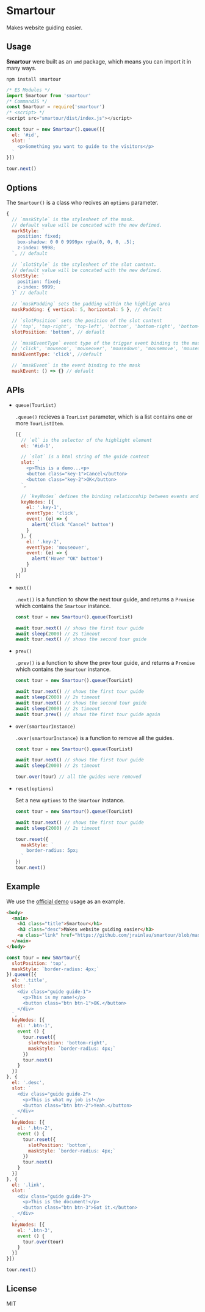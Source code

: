 # Smartour

Makes website guiding easier.

## Usage
**Smartour** were built as an `umd` package, which means you can import it in many ways.

```
npm install smartour
```

```javascript
/* ES Modules */
import Smartour from 'smartour'
/* CommandJS */
const Smartour = require('smartour')
/* <script> */
<script src="smartour/dist/index.js"></script>
```

```javascript
const tour = new Smartour().queue([{
  el: '#id',
  slot: `
    <p>Something you want to guide to the visitors</p>
  `
}])

tour.next()
```

## Options
The `Smartour()` is a class who recives an `options` parameter.

```javascript
{
  // `maskStyle` is the stylesheet of the mask.
  // default value will be concated with the new defined.
  markStyle: `
    position: fixed;
    box-shadow: 0 0 0 9999px rgba(0, 0, 0, .5);
    z-index: 9998;
  `, // default

  // `slotStyle` is the stylesheet of the slot content.
  // default value will be concated with the new defined.
  slotStyle: `
    position: fixed;
    z-index: 9999;
  }` // default

  // `maskPadding` sets the padding within the highligt area
  maskPadding: { vertical: 5, horizontal: 5 }, // default

  // `slotPosition` sets the position of the slot content
  // 'top', 'top-right', 'top-left', 'bottom', 'bottom-right', 'bottom-left' are allowd.
  slotPosition: 'bottom', // default

  // `maskEventType` event type of the trigger event binding to the mask
  // 'click', 'mouseon', 'mouseover', 'mousedown', 'mousemove', 'mouseup', 'touchstart', 'touchmove', 'touchend' are allowd
  maskEventType: 'click', //default

  // `maskEvent` is the event binding to the mask
  maskEvent: () => {} // default
```

## APIs
- `queue(TourList)`
  
  `.queue()` recieves a `TourList` parameter, which is a list contains one or more `TourListItem`.

  ```javascript
  [{
    // `el` is the selector of the highlight element
    el: '#id-1',

    // `slot` is a html string of the guide content
    slot: `
      <p>This is a demo...<p>
      <button class="key-1">Cancel</button>
      <button class="key-2">OK</button>
    `,

    // `keyNodes` defines the binding relationship between events and slot
    keyNodes: [{
      el: '.key-1',
      eventType: 'click',
      event: (e) => {
        alert('Click "Cancel" button')
      }
    }, {
      el: '.key-2',
      eventType: 'mouseover',
      event: (e) => {
        alert('Hover "OK" button')
      }
    }]
  }]
  ```

- `next()`

  `.next()` is a function to show the next tour guide, and returns a `Promise` which contains the `Smartour` instance.

  ```javascript
  const tour = new Smartour().queue(TourList)

  await tour.next() // shows the first tour guide
  await sleep(2000) // 2s timeout
  await tour.next() // shows the second tour guide
  ```

- `prev()`

  `.prev()` is a function to show the prev tour guide, and returns a `Promise` which contains the `Smartour` instance.

  ```javascript
  const tour = new Smartour().queue(TourList)

  await tour.next() // shows the first tour guide
  await sleep(2000) // 2s timeout
  await tour.next() // shows the second tour guide
  await sleep(2000) // 2s timeout
  await tour.prev() // shows the first tour guide again
  ```

- `over(smartourInstance)`

  `.over(smartourInstance)` is a function to remove all the guides.

  ```javascript
  const tour = new Smartour().queue(TourList)

  await tour.next() // shows the first tour guide
  await sleep(2000) // 2s timeout

  tour.over(tour) // all the guides were removed
  ```

- `reset(options)`

  Set a new `options` to the `Smartour` instance.

  ```javascript
  const tour = new Smartour().queue(TourList)

  await tour.next() // shows the first tour guide
  await sleep(2000) // 2s timeout

  tour.reset({
    maskStyle: `
      border-radius: 5px;
    `
  })
  tour.next()
  ```

## Example
We use the [official demo](https://jrainlau.github.io/smartour/) usage as an example.

```html
<body>
  <main>
    <h1 class="title">Smartour</h1>
    <h3 class="desc">Makes website guiding easier</h3>
    <a class="link" href="https://github.com/jrainlau/smartour/blob/master/README.md#smartour">Document</a>
  </main>
</body>
```

```javascript
const tour = new Smartour({
  slotPosition: 'top',
  maskStyle: `border-radius: 4px;`
}).queue([{
  el: '.title',
  slot: `
    <div class="guide guide-1">
      <p>This is my name!</p>
      <button class="btn btn-1">OK.</button>
    </div>
  `,
  keyNodes: [{
    el: '.btn-1',
    event () {
      tour.reset({
        slotPosition: 'bottom-right',
        maskStyle: `border-radius: 4px;`
      })
      tour.next()
    }
  }]
}, {
  el: '.desc',
  slot: `
    <div class="guide guide-2">
      <p>This is what my job is!</p>
      <button class="btn btn-2">Yeah.</button>
    </div>
  `,
  keyNodes: [{
    el: '.btn-2',
    event () {
      tour.reset({
        slotPosition: 'bottom',
        maskStyle: `border-radius: 4px;`
      })
      tour.next()
    }
  }]
}, {
  el: '.link',
  slot: `
    <div class="guide guide-3">
      <p>This is the document!</p>
      <button class="btn btn-3">Got it.</button>
    </div>
  `,
  keyNodes: [{
    el: '.btn-3',
    event () {
      tour.over(tour)
    }
  }]
}])

tour.next()
```

## License
MIT